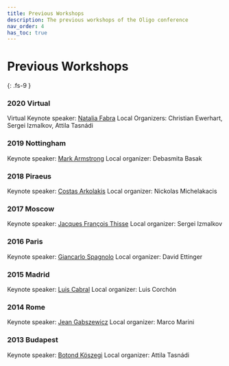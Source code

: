 ```yaml
---
title: Previous Workshops
description: The previous workshops of the Oligo conference
nav_order: 4
has_toc: true
---
```


# Previous Workshops
{: .fs-9 }

### 2020 Virtual
Virtual Keynote speaker: [Natalia Fabra](http://nfabra.uc3m.es/)
Local Organizers: Christian Ewerhart, Sergei Izmalkov, Attila Tasnádi

### 2019 Nottingham
Keynote speaker: [Mark Armstrong](https://www.asc.ox.ac.uk/person/2144)
Local organizer: Debasmita Basak

### 2018 Piraeus
Keynote speaker: [Costas Arkolakis](http://www.econ.yale.edu/~ka265/index.htm)
Local organizer: Nickolas Michelakacis

### 2017 Moscow
Keynote speaker: [Jacques François Thisse](https://uclouvain.be/en/directories/jacques.thisse)
Local organizer: Sergei Izmalkov

### 2016 Paris
Keynote speaker: [Giancarlo Spagnolo](https://sites.google.com/site/giancarlospagnoloshomepage/)
Local organizer: David Ettinger

### 2015 Madrid
Keynote speaker: [Luis Cabral](https://www.stern.nyu.edu/faculty/bio/luis-cabral)
Local organizer: Luis Corchón

### 2014 Rome
Keynote speaker: [Jean Gabszewicz](https://uclouvain.be/en/directories/jean.gabszewicz)
Local organizer: Marco Marini

### 2013 Budapest
Keynote speaker: [Botond Köszegi](http://www.personal.ceu.hu/staff/Botond_Koszegi/)
Local organizer: Attila Tasnádi
